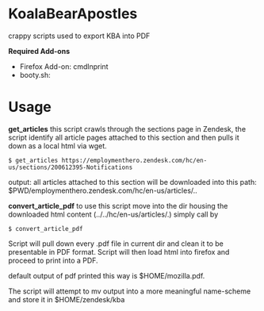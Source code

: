 # KoalaBearApostles
crappy scripts used to export KBA into PDF

**Required Add-ons**
* Firefox Add-on: cmdlnprint
* booty.sh: 

# Usage

**get_articles**
this script crawls through the sections page in Zendesk, the script identify all article pages attached to this section and then pulls it down as a local html via wget.

```
$ get_articles https://employmenthero.zendesk.com/hc/en-us/sections/200612395-Notifications
```

output: all articles attached to this section will be downloaded into this path: $PWD/employmenthero.zendesk.com/hc/en-us/articles/..

**convert_article_pdf**
to use this script move into the dir housing the downloaded html content (../../hc/en-us/articles/.)
simply call by

```
$ convert_article_pdf
```

Script will pull down every .pdf file in current dir and clean it to be presentable in PDF format. Script will then load html into firefox and proceed to print into a PDF.

default output of pdf printed this way is $HOME/mozilla.pdf.

The script will attempt to mv output into a more meaningful name-scheme and store it in $HOME/zendesk/kba

